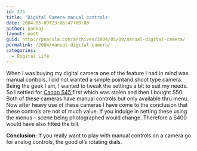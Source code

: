 ```yaml
---
id: 275
title: 'Digital Camera manual controls'
date: 2004-05-09T23:06:47+00:00
author: pankaj
layout: post
guid: http://pnarula.com/archives/2004/05/09/manual-digital-camera/
permalink: /2004/manual-digital-camera/
categories:
  - Digital Life
---
```

When I was buying my digital camera one of the feature I had in mind was manual controls. I did not wanted a simple pointand shoot type camera. Being the geek I am, I wanted to tweak the settings a bit to suit my needs. So I settled for <a href="http://powershot.com/powershot2/home.html" onclick="_gaq.push(['_trackEvent', 'outbound-article', 'http://powershot.com/powershot2/home.html', 'Canon S45 ']);" >Canon S45 </a>first which was stolen and then I bought S50. Both of these cameras have manual controls but only available thru menu. Now after heavy use of these cameras I have come to the conclusion that these controls are not of much value. If you indulge in setting these using the menus &#8211; scene being photographed would change. Therefore a S400 would have also fitted the bill.

**Conclusion:** If you really want to play with manual controls on a camera go for analog controls, the good ol&#8217;s rotating dials.